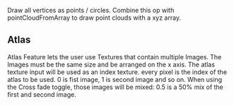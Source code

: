 Draw all vertices as points / circles. Combine this op with pointCloudFromArray to draw point clouds with a xyz array.

## Atlas
Atlas Feature lets the user use Textures that contain multiple Images. 
The Images must be the same size and be arranged on the x axis.
The atlas texture input will be used as an index texture. every pixel is the index of the atlas to be used.
0 is fist image, 1 is second image and so on.
When using the Cross fade toggle, those images will be mixed: 0.5 is a 50% mix of the first and second image.